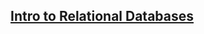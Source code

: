 ## [Intro to Relational Databases](https://www.youtube.com/playlist?list=PLAwxTw4SYaPm4R6j_wzVOCV9fJaiQDYx4)
